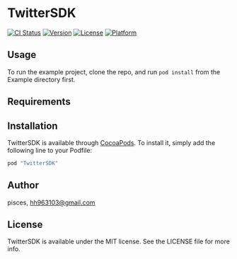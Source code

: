 # TwitterSDK

[![CI Status](http://img.shields.io/travis/pisces/TwitterSDK.svg?style=flat)](https://travis-ci.org/pisces/TwitterSDK)
[![Version](https://img.shields.io/cocoapods/v/TwitterSDK.svg?style=flat)](http://cocoapods.org/pods/TwitterSDK)
[![License](https://img.shields.io/cocoapods/l/TwitterSDK.svg?style=flat)](http://cocoapods.org/pods/TwitterSDK)
[![Platform](https://img.shields.io/cocoapods/p/TwitterSDK.svg?style=flat)](http://cocoapods.org/pods/TwitterSDK)

## Usage

To run the example project, clone the repo, and run `pod install` from the Example directory first.

## Requirements

## Installation

TwitterSDK is available through [CocoaPods](http://cocoapods.org). To install
it, simply add the following line to your Podfile:

```ruby
pod "TwitterSDK"
```

## Author

pisces, hh963103@gmail.com

## License

TwitterSDK is available under the MIT license. See the LICENSE file for more info.
